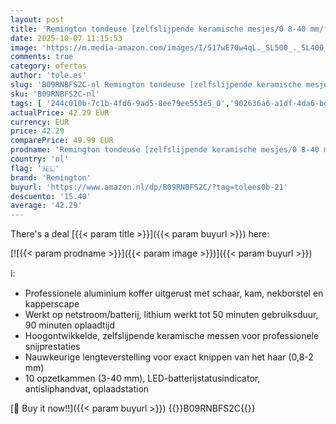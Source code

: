 ```yaml
---
layout: post
title: 'Remington tondeuse [zelfslijpende keramische mesjes/0 8-40 mm/fijne instelling] tondeuseset  10 opzetkammen  wisselstroom/batterij  lithium  aluminium behuizing  kappet  HC5811'
date: 2025-10-07 11:15:53
image: 'https://m.media-amazon.com/images/I/517wE70w4qL._SL500_._SL400_.jpg'
comments: true
category: ofertas
author: 'tole.es'
slug: 'B09RNBFS2C-nl Remington tondeuse [zelfslijpende keramische mesjes/0 8-40...'
sku: 'B09RNBFS2C-nl'
tags: [ '244c010b-7c1b-4fd6-9ad5-8ee79ee553e5_0','902636a6-a1df-4da6-bd0e-12a4b3357c54_0','Arborist Merchandising Root','Beauty','Beauty & persoonlijke verzorging','Gezondheid & persoonlijke verzorging','Haarknipinstrumenten','Haarverzorging','Persoonlijke Verzorgingsapparaten','Self Service','Special Features Stores','Tondeuses','Tondeuses & accessoires','Topkeuzes in Persoonlijke verzorging','remington','🇳🇱', ]
actualPrice: 42.29 EUR
currency: EUR
price: 42.29
comparePrice: 49.99 EUR
prodname: 'Remington tondeuse [zelfslijpende keramische mesjes/0 8-40 mm/fijne instelling] tondeuseset  10 opzetkammen  wisselstroom/batterij  lithium  aluminium behuizing  kappet  HC5811'
country: 'nl'
flag: '🇳🇱'
brand: 'Remington'
buyurl: 'https://www.amazon.nl/dp/B09RNBFS2C/?tag=tolees0b-21'
descuento: '15.40'
average: '42.29'
---
```


There's a deal [{{< param title >}}]({{< param buyurl >}})  here:

[![{{< param prodname >}}]({{< param image >}})]({{< param buyurl >}})

ℹ️:

- Professionele aluminium koffer uitgerust met schaar, kam, nekborstel en kapperscape
- Werkt op netstroom/batterij, lithium werkt tot 50 minuten gebruiksduur, 90 minuten oplaadtijd
- Hoogontwikkelde, zelfslijpende keramische messen voor professionele snijprestaties
- Nauwkeurige lengteverstelling voor exact knippen van het haar (0,8-2 mm)
- 10 opzetkammen (3-40 mm), LED-batterijstatusindicator, antisliphandvat, oplaadstation

[🛒 Buy it now!!]({{< param buyurl >}})
{{<world>}}B09RNBFS2C{{</world>}}
